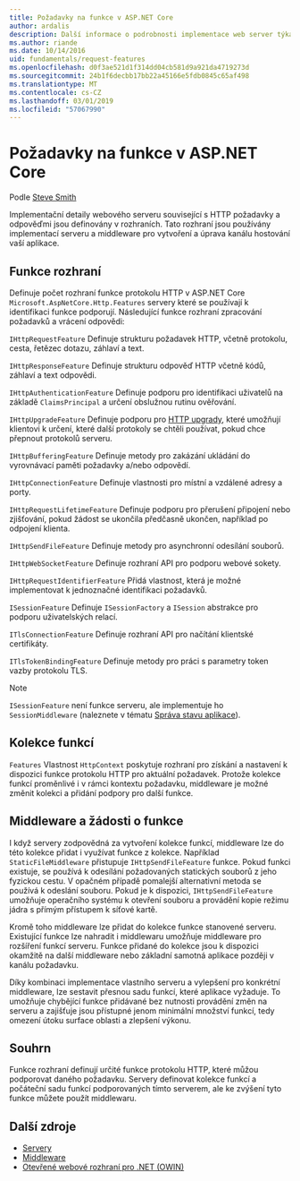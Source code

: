 ```yaml
---
title: Požadavky na funkce v ASP.NET Core
author: ardalis
description: Další informace o podrobnosti implementace web server týkající se požadavků HTTP a odpovědí, které jsou definovány v rozhraní ASP.NET Core.
ms.author: riande
ms.date: 10/14/2016
uid: fundamentals/request-features
ms.openlocfilehash: d0f3ae521d1f314dd04cb581d9a921da4719273d
ms.sourcegitcommit: 24b1f6decbb17bb22a45166e5fdb0845c65af498
ms.translationtype: MT
ms.contentlocale: cs-CZ
ms.lasthandoff: 03/01/2019
ms.locfileid: "57067990"
---
```

# <a name="request-features-in-aspnet-core"></a>Požadavky na funkce v ASP.NET Core

Podle [Steve Smith](https://ardalis.com/)

Implementační detaily webového serveru související s HTTP požadavky a odpověďmi jsou definovány v rozhraních. Tato rozhraní jsou používány implementací serveru a middleware pro vytvoření a úprava kanálu hostování vaší aplikace.

## <a name="feature-interfaces"></a>Funkce rozhraní

Definuje počet rozhraní funkce protokolu HTTP v ASP.NET Core `Microsoft.AspNetCore.Http.Features` servery které se používají k identifikaci funkce podporují. Následující funkce rozhraní zpracování požadavků a vrácení odpovědi:

`IHttpRequestFeature` Definuje strukturu požadavek HTTP, včetně protokolu, cesta, řetězec dotazu, záhlaví a text.

`IHttpResponseFeature` Definuje strukturu odpověď HTTP včetně kódů, záhlaví a text odpovědi.

`IHttpAuthenticationFeature` Definuje podporu pro identifikaci uživatelů na základě `ClaimsPrincipal` a určení obslužnou rutinu ověřování.

`IHttpUpgradeFeature` Definuje podporu pro [HTTP upgrady](https://tools.ietf.org/html/rfc2616.html#section-14.42), které umožňují klientovi k určení, které další protokoly se chtěli používat, pokud chce přepnout protokolů serveru.

`IHttpBufferingFeature` Definuje metody pro zakázání ukládání do vyrovnávací paměti požadavky a/nebo odpovědí.

`IHttpConnectionFeature` Definuje vlastnosti pro místní a vzdálené adresy a porty.

`IHttpRequestLifetimeFeature` Definuje podporu pro přerušení připojení nebo zjišťování, pokud žádost se ukončila předčasně ukončen, například po odpojení klienta.

`IHttpSendFileFeature` Definuje metody pro asynchronní odesílání souborů.

`IHttpWebSocketFeature` Definuje rozhraní API pro podporu webové sokety.

`IHttpRequestIdentifierFeature` Přidá vlastnost, která je možné implementovat k jednoznačné identifikaci požadavků.

`ISessionFeature` Definuje `ISessionFactory` a `ISession` abstrakce pro podporu uživatelských relací.

`ITlsConnectionFeature` Definuje rozhraní API pro načítání klientské certifikáty.

`ITlsTokenBindingFeature` Definuje metody pro práci s parametry token vazby protokolu TLS.

> [!NOTE]
> `ISessionFeature` není funkce serveru, ale implementuje ho `SessionMiddleware` (naleznete v tématu [Správa stavu aplikace](app-state.md)).

## <a name="feature-collections"></a>Kolekce funkcí

`Features` Vlastnost `HttpContext` poskytuje rozhraní pro získání a nastavení k dispozici funkce protokolu HTTP pro aktuální požadavek. Protože kolekce funkcí proměnlivé i v rámci kontextu požadavku, middleware je možné změnit kolekci a přidání podpory pro další funkce.

## <a name="middleware-and-request-features"></a>Middleware a žádosti o funkce

I když servery zodpovědná za vytvoření kolekce funkcí, middleware lze do této kolekce přidat i využívat funkce z kolekce. Například `StaticFileMiddleware` přistupuje `IHttpSendFileFeature` funkce. Pokud funkci existuje, se používá k odesílání požadovaných statických souborů z jeho fyzickou cestu. V opačném případě pomalejší alternativní metoda se používá k odeslání souboru. Pokud je k dispozici, `IHttpSendFileFeature` umožňuje operačního systému k otevření souboru a provádění kopie režimu jádra s přímým přístupem k síťové kartě.

Kromě toho middleware lze přidat do kolekce funkce stanovené serveru. Existující funkce lze nahradit i middlewaru umožňuje middleware pro rozšíření funkcí serveru. Funkce přidané do kolekce jsou k dispozici okamžitě na další middleware nebo základní samotná aplikace později v kanálu požadavku.

Díky kombinaci implementace vlastního serveru a vylepšení pro konkrétní middleware, lze sestavit přesnou sadu funkcí, které aplikace vyžaduje. To umožňuje chybějící funkce přidávané bez nutnosti provádění změn na serveru a zajišťuje jsou přístupné jenom minimální množství funkcí, tedy omezení útoku surface oblasti a zlepšení výkonu.

## <a name="summary"></a>Souhrn

Funkce rozhraní definují určité funkce protokolu HTTP, které můžou podporovat daného požadavku. Servery definovat kolekce funkcí a počáteční sadu funkcí podporovaných tímto serverem, ale ke zvýšení tyto funkce můžete použít middlewaru.

## <a name="additional-resources"></a>Další zdroje

* [Servery](xref:fundamentals/servers/index)
* [Middleware](xref:fundamentals/middleware/index)
* [Otevřené webové rozhraní pro .NET (OWIN)](xref:fundamentals/owin)
